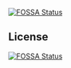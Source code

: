 [![FOSSA Status](https://app.fossa.io/api/projects/git%2Bgithub.com%2Fmoos3%2Fblog.svg?type=shield)](https://app.fossa.io/projects/git%2Bgithub.com%2Fmoos3%2Fblog?ref=badge_shield)



## License
[![FOSSA Status](https://app.fossa.io/api/projects/git%2Bgithub.com%2Fmoos3%2Fblog.svg?type=large)](https://app.fossa.io/projects/git%2Bgithub.com%2Fmoos3%2Fblog?ref=badge_large)